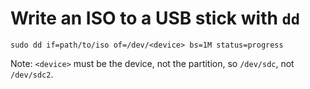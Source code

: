 # Write an ISO to a USB stick with `dd`

```
sudo dd if=path/to/iso of=/dev/<device> bs=1M status=progress
```
Note: `<device>` must be the device, not the partition, so `/dev/sdc`, not `/dev/sdc2`.
